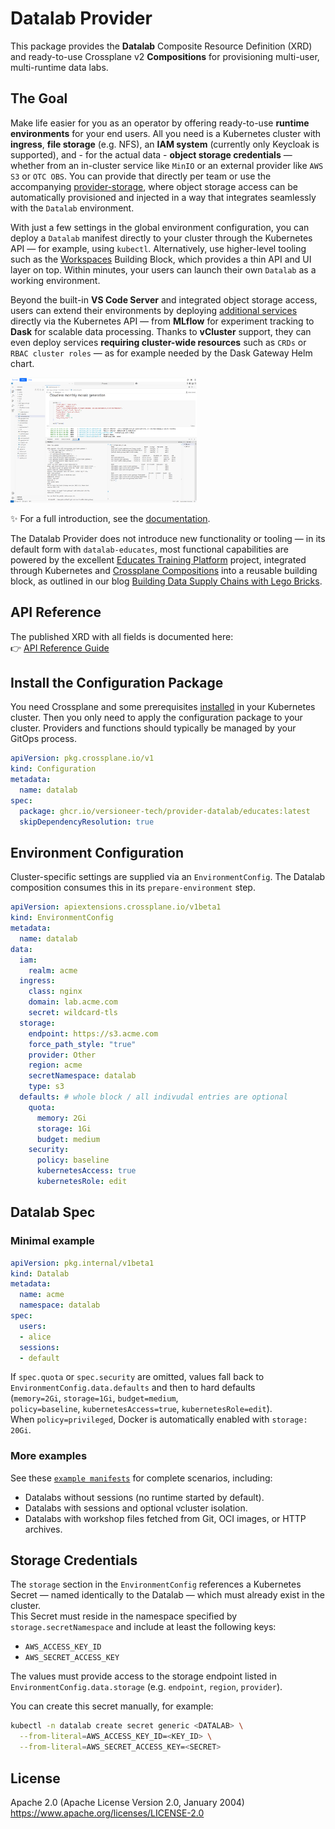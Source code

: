 # Datalab Provider

This package provides the **Datalab** Composite Resource Definition (XRD) and ready-to-use Crossplane v2 **Compositions** for provisioning multi-user, multi-runtime data labs.

## The Goal

Make life easier for you as an operator by offering ready-to-use **runtime environments** for your end users. All you need is a Kubernetes cluster with **ingress**, **file storage** (e.g. NFS), an **IAM system** (currently only Keycloak is supported), and - for the actual data - **object storage credentials** — whether from an in-cluster service like `MinIO` or an external provider like `AWS S3` or `OTC OBS`. You can provide that directly per team or use the accompanying [provider-storage](https://github.com/versioneer-tech/provider-storage), where object storage access can be automatically provisioned and injected in a way that integrates seamlessly with the `Datalab` environment.

With just a few settings in the global environment configuration, you can deploy a `Datalab` manifest directly to your cluster through the Kubernetes API — for example, using `kubectl`. Alternatively, use higher-level tooling such as the [Workspaces](https://github.com/EOEPCA/workspace) Building Block, which provides a thin API and UI layer on top. Within minutes, your users can launch their own `Datalab` as a working environment.

Beyond the built-in **VS Code Server** and integrated object storage access, users can extend their environments by deploying [additional services](https://provider-datalab.versioneer.at/latest/how-to-guides/additional-services/) directly via the Kubernetes API — from **MLflow** for experiment tracking to **Dask** for scalable data processing. Thanks to **vCluster** support, they can even deploy services **requiring cluster-wide resources** such as `CRDs` or `RBAC cluster roles` — as for example needed by the Dask Gateway Helm chart.

<div align="left">
  <a href="https://github.com/versioneer-tech/provider-datalab/raw/refs/heads/main/docs/imgs/datalab-vs-code-server.png" target="_blank">
    <img src="https://github.com/versioneer-tech/provider-datalab/raw/refs/heads/main/docs/imgs/datalab-vs-code-server.png" height="200" alt="Datalab - VS Code Server"/>
  </a>
</div>

✨ For a full introduction, see the [documentation](https://provider-datalab.versioneer.at/).

The Datalab Provider does not introduce new functionality or tooling — in its default form with `datalab-educates`, most functional capabilities are powered by the excellent [Educates Training Platform](https://educates.dev/) project, integrated through Kubernetes and [Crossplane Compositions](https://docs.crossplane.io/latest/composition/compositions/) into a reusable building block, as outlined in our blog [Building Data Supply Chains with Lego Bricks](https://medium.com/@stefan.achtsnit_41940/building-data-supply-chains-with-lego-bricks-why-earth-observation-needs-composable-infrastructure-38600b920bb6).

## API Reference

The published XRD with all fields is documented here:  
👉 [API Reference Guide](https://provider-datalab.versioneer.at/latest/reference-guides/api/)

## Install the Configuration Package

You need Crossplane and some prerequisites [installed](https://provider-datalab.versioneer.at/latest/how-to-guides/installation/) in your Kubernetes cluster. Then you only need to apply the configuration package to your cluster. Providers and functions should typically be managed by your GitOps process.


```yaml
apiVersion: pkg.crossplane.io/v1
kind: Configuration
metadata:
  name: datalab
spec:
  package: ghcr.io/versioneer-tech/provider-datalab/educates:latest
  skipDependencyResolution: true
```

## Environment Configuration

Cluster-specific settings are supplied via an `EnvironmentConfig`. The Datalab composition consumes this in its `prepare-environment` step.

```yaml
apiVersion: apiextensions.crossplane.io/v1beta1
kind: EnvironmentConfig
metadata:
  name: datalab
data:
  iam:
    realm: acme
  ingress:
    class: nginx
    domain: lab.acme.com
    secret: wildcard-tls
  storage:
    endpoint: https://s3.acme.com
    force_path_style: "true"
    provider: Other
    region: acme
    secretNamespace: datalab
    type: s3
  defaults: # whole block / all indivudal entries are optional
    quota:
      memory: 2Gi
      storage: 1Gi
      budget: medium
    security:
      policy: baseline
      kubernetesAccess: true
      kubernetesRole: edit
```

## Datalab Spec

### Minimal example

```yaml
apiVersion: pkg.internal/v1beta1
kind: Datalab
metadata:
  name: acme
  namespace: datalab
spec:
  users:
  - alice
  sessions:
  - default
```

If `spec.quota` or `spec.security` are omitted, values fall back to  
`EnvironmentConfig.data.defaults` and then to hard defaults  
(`memory=2Gi`, `storage=1Gi`, `budget=medium`,  
`policy=baseline`, `kubernetesAccess=true`, `kubernetesRole=edit`).  
When `policy=privileged`, Docker is automatically enabled with `storage: 20Gi`.

### More examples

See these [`example manifests`](examples/base) for complete scenarios, including:
- Datalabs without sessions (no runtime started by default).
- Datalabs with sessions and optional vcluster isolation.
- Datalabs with workshop files fetched from Git, OCI images, or HTTP archives.

## Storage Credentials

The `storage` section in the `EnvironmentConfig` references a Kubernetes Secret — named identically to the Datalab — which must already exist in the cluster.  
This Secret must reside in the namespace specified by `storage.secretNamespace` and include at least the following keys:

- `AWS_ACCESS_KEY_ID`
- `AWS_SECRET_ACCESS_KEY`

The values must provide access to the storage endpoint listed in `EnvironmentConfig.data.storage` (e.g. `endpoint`, `region`, `provider`).

You can create this secret manually, for example:

```bash
kubectl -n datalab create secret generic <DATALAB> \
  --from-literal=AWS_ACCESS_KEY_ID=<KEY_ID> \
  --from-literal=AWS_SECRET_ACCESS_KEY=<SECRET>
```

## License

Apache 2.0 (Apache License Version 2.0, January 2004)  
<https://www.apache.org/licenses/LICENSE-2.0>
